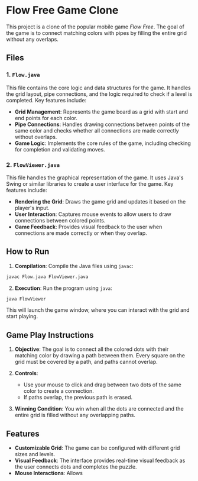 # Flow Free Game Clone

This project is a clone of the popular mobile game *Flow Free*. The goal of the game is to connect matching colors with pipes by filling the entire grid without any overlaps.

## Files

### 1. `Flow.java`
This file contains the core logic and data structures for the game. It handles the grid layout, pipe connections, and the logic required to check if a level is completed. Key features include:

- **Grid Management**: Represents the game board as a grid with start and end points for each color.
- **Pipe Connections**: Handles drawing connections between points of the same color and checks whether all connections are made correctly without overlaps.
- **Game Logic**: Implements the core rules of the game, including checking for completion and validating moves.

### 2. `FlowViewer.java`
This file handles the graphical representation of the game. It uses Java's Swing or similar libraries to create a user interface for the game. Key features include:

- **Rendering the Grid**: Draws the game grid and updates it based on the player's input.
- **User Interaction**: Captures mouse events to allow users to draw connections between colored points.
- **Game Feedback**: Provides visual feedback to the user when connections are made correctly or when they overlap.

## How to Run

1. **Compilation**: Compile the Java files using `javac`:

```bash
javac Flow.java FlowViewer.java
```

2. **Execution**: Run the program using `java`:

```bash
java FlowViewer
```

This will launch the game window, where you can interact with the grid and start playing.

## Game Play Instructions

1. **Objective**: The goal is to connect all the colored dots with their matching color by drawing a path between them. Every square on the grid must be covered by a path, and paths cannot overlap.

2. **Controls**:
   - Use your mouse to click and drag between two dots of the same color to create a connection.
   - If paths overlap, the previous path is erased.
   
3. **Winning Condition**: You win when all the dots are connected and the entire grid is filled without any overlapping paths.

## Features

- **Customizable Grid**: The game can be configured with different grid sizes and levels.
- **Visual Feedback**: The interface provides real-time visual feedback as the user connects dots and completes the puzzle.
- **Mouse Interactions**: Allows
